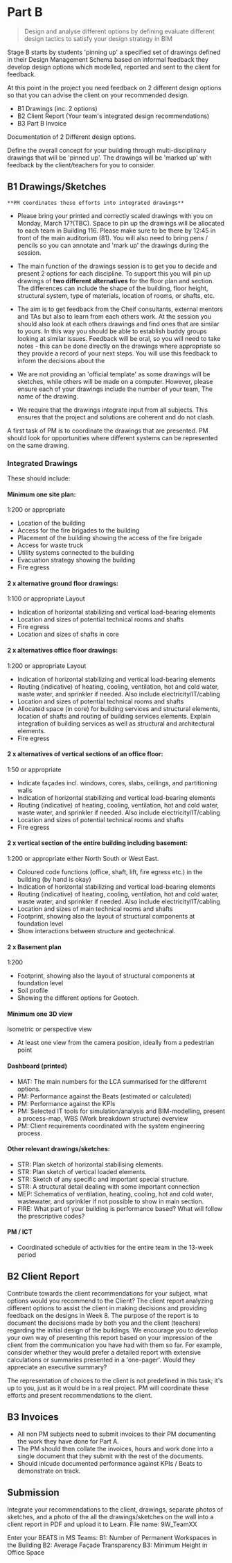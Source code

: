 # Part B

> Design and analyse different options by defining evaluate different design tactics to satisfy your design strategy in BIM 

Stage B starts by students 'pinning up' a specified set of drawings defined in their Design Management Schema based on informal feedback they develop design options which modelled, reported and sent to the client for feedback.

At this point in the project you need feedback on 2 different design options so that you can advise the client on your recommended design.

* B1 Drawings (inc. 2 options)
* B2 Client Report (Your team's integrated design recommendations)
* B3 Part B Invoice

Documentation of 2 Different design options. 

Define the overall concept for your building through multi-disciplinary drawings that will be 'pinned up'. The drawings will be 'marked up' with feedback by the client/teachers for you to consider.

## B1 Drawings/Sketches

```{important}
**PM coordinates these efforts into integrated drawings**
```

* Please bring your printed and correctly scaled drawings with you on Monday, March 17?(TBC). Space to pin up the drawings will be allocated to each team in Building 116. Please make sure to be there by 12:45 in front of the main auditorium (81). You will also need to bring pens / pencils so you can annotate and 'mark up' the drawings during the session.

* The main function of the drawings session is to get you to decide and present 2 options for each discipline. To support this you will pin up drawings of **two different alternatives** for the floor plan and section. The differences can include the shape of the building, floor height, structural system, type of materials, location of rooms, or shafts, etc.

* The aim is to get feedback from the Cheif consultants, external mentors and TAs but also to learn from each others work. At the session you should also look at each others drawings and find ones that are similar to yours. In this way you should be able to establish buddy groups looking at similar issues. Feedback will be oral, so you will need to take notes - this can be done directly on the drawings where appropriate so they provide a record of your next steps. You will use this feedback to inform the decisions about the 

* We are not providing an 'official template' as some drawings will be sketches, while others will be made on a computer. However, please ensure each of your drawings include the number of your team, The name of the drawing.

* We require that the drawings integrate input from all subjects. This ensures that the project and solutions are coherent and do not clash.

A first task of PM is to coordinate the drawings that are presented. PM should look for opportunities where different systems can be represented on the same drawing.

### Integrated Drawings

These should include:

#### Minimum one site plan:
1:200 or appropriate
* Location of the building
* Access for the fire brigades to the building
* Placement of the building showing the access of the fire brigade 
* Access for waste truck
* Utility systems connected to the building
* Evacuation strategy showing the building 
* Fire egress

#### 2 x alternative ground floor drawings:
1:100 or appropriate Layout
* Indication of horizontal stabilizing and vertical load-bearing elements
* Location and sizes of potential technical rooms and shafts
* Fire egress
* Location and sizes of shafts in core

#### 2 x alternatives office floor drawings:
1:200 or appropriate Layout
* Indication of horizontal stabilizing and vertical load-bearing elements
* Routing (indicative) of heating, cooling, ventilation, hot and cold water, waste water, and sprinkler if needed. Also include electricity/IT/cabling
* Location and sizes of potential technical rooms and shafts
* Allocated space (in core) for building services and structural elements, location of shafts and routing of building services elements. Explain integration of building services as well as structural and architectural elements. 
* Fire egress

#### 2 x alternatives of vertical sections of an office floor:
1:50 or appropriate
* Indicate façades incl. windows, cores, slabs, ceilings, and partitioning walls
* Indication of horizontal stabilizing and vertical load-bearing elements
* Routing (indicative) of heating, cooling, ventilation, hot and cold water, waste water, and sprinkler if needed. Also include electricity/IT/cabling
* Location and sizes of potential technical rooms and shafts
* Fire egress

#### 2 x vertical section of the entire building including basement:
1:200 or appropriate either North South or West East.
* Coloured code functions (office, shaft, lift, fire egress etc.) in the building (by hand is okay)
* Indication of horizontal stabilizing and vertical load-bearing elements
* Routing (indicative) of heating, cooling, ventilation, hot and cold water, waste water, and sprinkler if needed. Also include electricity/IT/cabling
* Location and sizes of main technical rooms and shafts
* Footprint, showing also the layout of structural components at foundation level
* Show interactions between structure and geotechnical.

#### 2 x Basement plan
1:200
* Footprint, showing also the layout of structural components at foundation level
* Soil profile
* Showing the different options for Geotech.

#### Minimum one 3D view
Isometric or perspective view
* At least one view from the camera position, ideally from a pedestrian point&nbsp;

#### Dashboard (printed)
* MAT: The main numbers for the LCA summarised for the differernt options.
* PM: Performance against the Beats (estimated or calculated)
* PM: Performance against the KPIs
* PM: Selected IT tools for simulation/analysis and BIM-modelling, present a process-map, WBS (Work breakdown structure) overview
* PM: Client requirements coordinated with the system engineering process. 

#### Other relevant drawings/sketches:
* STR: Plan sketch of horizontal stabilising elements. 
* STR: Plan sketch of vertical loaded elements.
* STR: Sketch of any specific and important special structure. 
* STR: A structural detail dealing with some important connection
* MEP: Schematics of ventilation, heating, cooling, hot and cold water, wastewater, and sprinkler if not possible to show in main section.
* FIRE: What part of your building is performance based? What will follow the prescriptive codes? 

#### PM / ICT 
* Coordinated schedule of activities for the entire team in the 13-week period 


## B2 Client Report 

Contribute towards the client recommendations for your subject, what options would you recommend to the Client? The client report analyzing different options to assist the client in making decisions and providing feedback on the designs in Week 8. The purpose of the report is to document the decisions made by both you and the client (teachers) regarding the initial design of the buildings. We encourage you to develop your own way of presenting this report based on your impression of the client from the communication you have had with them so far. For example, consider whether they would prefer a detailed report with extensive calculations or summaries presented in a 'one-pager'. Would they appreciate an executive summary?

The representation of choices to the client is not predefined in this task; it's up to you, just as it would be in a real project. PM will coordinate these efforts and present recommendations to the client.

## B3 Invoices
* All non PM subjects need to submit invoices to their PM documenting the work they have done for Part A. 
* The PM should then collate the invoices, hours and work done into a single document that they submit with the rest of the documents.
* Should inlcude documented performance against KPIs / Beats to demonstrate on track.

## Submission

Integrate your recommendations to the client, drawings, separate photos of sketches, and a photo of the all the drawings/sketches on the wall into a client report in PDF and upload it to Learn. File name: 9W_TeamXX

Enter your BEATS in MS Teams:
B1: Number of Permanent Workspaces in the Building
B2: Average Façade Transparency
B3: Minimum Height in Office Space
